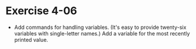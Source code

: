 # Exercise 4-06

- Add commands for handling variables.
(It's easy to provide twenty-six variables with single-letter names.)
Add a variable for the most recently printed value.
